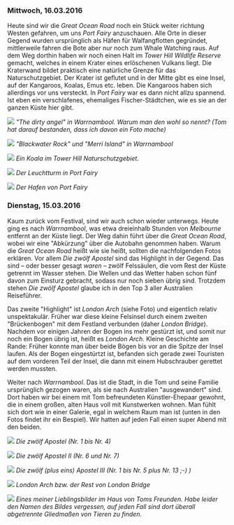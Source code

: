### Mittwoch, 16.03.2016

Heute sind wir die *Great Ocean Road* noch ein Stück weiter richtung Westen gefahren, um uns *Port Fairy* anzuschauen. Alle Orte in dieser Gegend wurden ursprünglich als Häfen für Walfangflotten gegründet, mittlerweile fahren die Bote aber nur noch zum Whale Watching raus. Auf dem Weg dorthin haben wir noch einen Halt im *Tower Hill Wildlife Reserve* gemacht, welches in einem Krater eines erlöschenen Vulkans liegt. Die Kraterwand bildet praktisch eine natürliche Grenze für das Naturschutzgebiet. Der Krater ist geflutet und in der Mitte gibt es eine Insel, auf der Kangaroos, Koalas, Emus etc. leben. Die Kangaroos haben sich allerdings vor uns versteckt. In *Port Fairy* war es dann nicht allzu spannend. Ist eben ein verschlafenes, ehemaliges Fischer-Städtchen, wie es sie an der ganzen Küste hier gibt.

![](https://www.dropbox.com/s/lgimur4cpolxvhw/DSC_0270.jpg?dl=1)
*"The dirty angel" in Warrnambool. Warum man den wohl so nennt? (Tom hat darauf bestanden, dass ich davon ein Foto mache)*

![](https://www.dropbox.com/s/9m99j86nvucis9j/DSC_0289.jpg?dl=1)
*"Blackwater Rock" und "Merri Island" in Warrnambool*

![](https://www.dropbox.com/s/1oj2xch75mrmi02/DSC_0298.jpg?dl=1)
*Ein Koala im Tower Hill Naturschutzgebiet.*

![](https://www.dropbox.com/s/4xmt093ye7cd0jh/DSC_0305.jpg?dl=1)
*Der Leuchtturm in Port Fairy*

![](https://www.dropbox.com/s/10hzik1icqfr8a4/DSC_0326.jpg?dl=1)
*Der Hafen von Port Fairy*


### Dienstag, 15.03.2016

Kaum zurück vom Festival, sind wir auch schon wieder unterwegs. Heute ging es nach *Warrnambool*, was etwa dreieinhalb Stunden von *Melbourne* entfernt an der Küste liegt. Der Weg dahin führt über die *Great Ocean Road*, wobei wir eine "Abkürzung" über die Autobahn genommen haben. Warum die *Great Ocean Road* heißt wie sie heißt, sollten die nachfolgenden Fotos erklären. Vor allem *Die zwölf Apostel* sind das Highlight in der Gegend. Das sind – oder besser gesagt *waren* – zwölf Felssäulen, die vom Rest der Küste getrennt im Wasser stehen. Die Wellen und das Wetter haben schon fünf davon zum Einsturz gebracht, sodass nur noch sieben übrig sind. Trotzdem stehen *Die zwölf Apostel* glaube ich in den Top 3 aller Australien Reiseführer.

Das zweite "Highlight" ist *London Arch* (siehe Foto) und eigentlich relativ unspektakulär. Früher war diese kleine Felsinsel durch einem zweiten "Brückenbogen" mit dem Festland verbunden (daher *London Bridge*). Nachdem vor einigen Jahren der Bogen ins mehr gestürzt ist, und somit nur noch ein Bogen übrig ist, heißt es *London Arch*. Kleine Geschichte am Rande: Früher konnte man über beide Bögen bis vor an die Spitze der Insel laufen. Als der Bogen eingestürtzt ist, befanden sich gerade zwei Touristen auf dem vorderen Teil der Insel, die dann mit einem Hubschrauber gerettet werden mussten.

Weiter nach *Warrnambool*. Das ist die Stadt, in die Tom und seine Familie ursprünglich gezogen waren, als sie nach Australien "ausgewandert" sind. Dort haben wir bei einem mit Tom befreundeten Künstler-Ehepaar gewohnt, die in einem großen, alten Haus voll mit Kunstwerken wohnen. Man fühlt sich dort wie in einer Galerie, egal in welchem Raum man ist (unten in den Fotos findet ihr ein Bespiel). Wir hatten auf jeden Fall einen super Abend mit den beiden.

![](https://www.dropbox.com/s/bw13uhmz7t3nopz/DSC_0208.jpg?dl=1)
*Die zwölf Apostel (Nr. 1 bis Nr. 4)*

![](https://www.dropbox.com/s/754u8hv0sm1hn4d/DSC_0236.jpg?dl=1)
*Die zwölf Apostel II (Nr. 6 und Nr. 7)*

![](https://www.dropbox.com/s/5ihxxyp421jrps1/DSC_0248.jpg?dl=1)
*Die zwölf (plus eins) Apostel III (Nr. 1 bis Nr. 5 plus Nr. 13 ;-) )*

![](https://www.dropbox.com/s/arktqrhl5fqa4sc/DSC_0260.jpg?dl=1)
*London Arch bzw. der Rest von London Bridge*

![](https://www.dropbox.com/s/x5znh06oksnw5n3/IMG_0393.jpg?dl=1)
*Eines meiner Lieblingsbilder im Haus von Toms Freunden. Habe leider den Namen des Bildes vergessen, auf jeden Fall sind dort überall abgetrennte Gliedmaßen von Tieren zu finden.*
